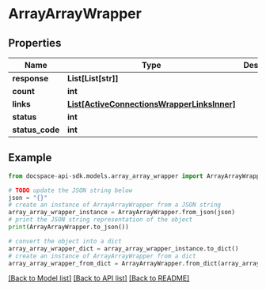 # ArrayArrayWrapper

## Properties

Name | Type | Description | Notes
------------ | ------------- | ------------- | -------------
**response** | **List[List[str]]** |  | [optional] 
**count** | **int** |  | [optional] 
**links** | [**List[ActiveConnectionsWrapperLinksInner]**](ActiveConnectionsWrapperLinksInner.md) |  | [optional] 
**status** | **int** |  | [optional] 
**status_code** | **int** |  | [optional] 

## Example

```python
from docspace-api-sdk.models.array_array_wrapper import ArrayArrayWrapper

# TODO update the JSON string below
json = "{}"
# create an instance of ArrayArrayWrapper from a JSON string
array_array_wrapper_instance = ArrayArrayWrapper.from_json(json)
# print the JSON string representation of the object
print(ArrayArrayWrapper.to_json())

# convert the object into a dict
array_array_wrapper_dict = array_array_wrapper_instance.to_dict()
# create an instance of ArrayArrayWrapper from a dict
array_array_wrapper_from_dict = ArrayArrayWrapper.from_dict(array_array_wrapper_dict)
```
[[Back to Model list]](../README.md#documentation-for-models) [[Back to API list]](../README.md#documentation-for-api-endpoints) [[Back to README]](../README.md)


